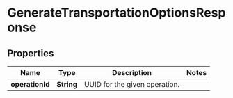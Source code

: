 # GenerateTransportationOptionsResponse

## Properties
Name | Type | Description | Notes
------------ | ------------- | ------------- | -------------
**operationId** | **String** | UUID for the given operation. | 
